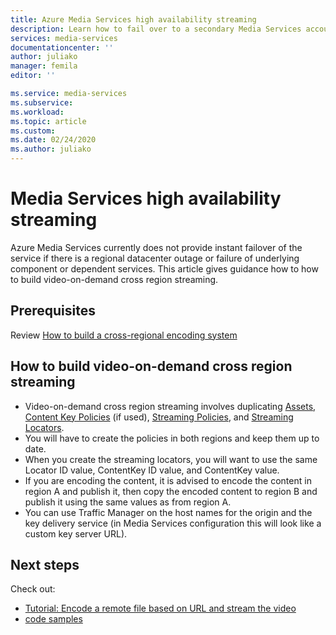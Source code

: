 ```yaml
---
title: Azure Media Services high availability streaming
description: Learn how to fail over to a secondary Media Services account if a regional datacenter outage or failure occurs.
services: media-services
documentationcenter: ''
author: juliako
manager: femila
editor: ''

ms.service: media-services
ms.subservice:  
ms.workload: 
ms.topic: article
ms.custom: 
ms.date: 02/24/2020
ms.author: juliako
---
```


# Media Services high availability streaming

Azure Media Services currently does not provide instant failover of the service if there is a regional datacenter outage or failure of underlying component or dependent services. This article gives guidance how to how to build video-on-demand cross region streaming.

## Prerequisites

Review [How to build a cross-regional encoding system](media-services-high-availability-encoding.md)

## How to build video-on-demand cross region streaming 

* Video-on-demand cross region streaming involves duplicating [Assets](assets-concept.md), [Content Key Policies](content-key-policy-concept.md) (if used), [Streaming Policies](streaming-policy-concept.md), and [Streaming Locators](streaming-locators-concept.md). 
* You will have to create the policies in both regions and keep them up to date. 
* When you create the streaming locators, you will want to use the same Locator ID value, ContentKey ID value, and ContentKey value.  
* If you are encoding the content, it is advised to encode the content in region A and publish it, then copy the encoded content to region B and publish it using the same values as from region A.
* You can use Traffic Manager on the host names for the origin and the key delivery service (in Media Services configuration this will look like a custom key server URL).

## Next steps

Check out:

* [Tutorial: Encode a remote file based on URL and stream the video](stream-files-dotnet-quickstart.md)
* [code samples](https://docs.microsoft.com/samples/browse/?products=azure-media-services)
